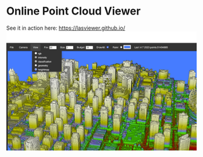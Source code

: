 # Online Point Cloud Viewer  
 See it in action  here: https://lasviewer.github.io/  
 ![alt text](image/sceen-full.jpg)
